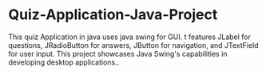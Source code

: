 # Quiz-Application-Java-Project
This quiz Application in java uses java swing for GUI. t features JLabel for questions, JRadioButton for answers, JButton for navigation, and JTextField for user input. This project showcases Java Swing's capabilities in developing desktop applications..  
